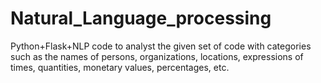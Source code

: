# Natural_Language_processing
Python+Flask+NLP code to analyst the given set of code with categories such as the names of persons, organizations, locations, expressions of times, quantities, monetary values, percentages, etc.
